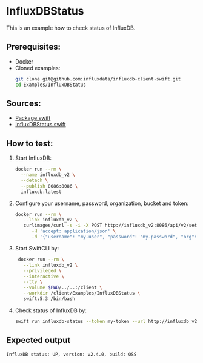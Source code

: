 # InfluxDBStatus

This is an example how to check status of InfluxDB.

## Prerequisites:
- Docker
- Cloned examples:
   ```bash
   git clone git@github.com:influxdata/influxdb-client-swift.git
   cd Examples/InfluxDBStatus
   ```

## Sources:
- [Package.swift](/Examples/InfluxDBStatus/Package.swift)
- [InfluxDBStatus.swift](/Examples/InfluxDBStatus/Sources/InfluxDBStatus/InfluxDBStatus.swift)


## How to test:
1. Start InfluxDB:
    ```bash
    docker run --rm \
      --name influxdb_v2 \
      --detach \
      --publish 8086:8086 \
      influxdb:latest
    ```
1. Configure your username, password, organization, bucket and token:
   ```bash
   docker run --rm \
      --link influxdb_v2 \
      curlimages/curl -s -i -X POST http://influxdb_v2:8086/api/v2/setup \
         -H 'accept: application/json' \
         -d '{"username": "my-user", "password": "my-password", "org": "my-org", "bucket": "my-bucket", "token": "my-token"}'
   ```
1. Start SwiftCLI by:
   ```bash
    docker run --rm \
      --link influxdb_v2 \
      --privileged \
      --interactive \
      --tty \
      --volume $PWD/../..:/client \
      --workdir /client/Examples/InfluxDBStatus \
      swift:5.3 /bin/bash
   ```
1. Check status of InfluxDB by:
   ```bash
   swift run influxdb-status --token my-token --url http://influxdb_v2:8086
   ```
## Expected output

```bash
InfluxDB status: UP, version: v2.4.0, build: OSS
```
